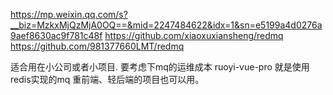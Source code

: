 https://mp.weixin.qq.com/s?__biz=MzkxMjQzMjA0OQ==&mid=2247484622&idx=1&sn=e5199a4d0276a9aef8630ac9f781c48f
https://github.com/xiaoxuxiansheng/redmq
https://github.com/981377660LMT/redmq

适合用在小公司或者小项目. 要考虑下mq的运维成本
ruoyi-vue-pro 就是使用redis实现的mq
重前端、轻后端的项目也可以用。
